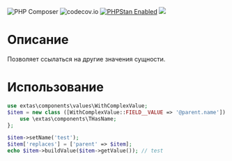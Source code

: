 ![PHP Composer](https://github.com/jeyroik/extas-values-self/workflows/PHP%20Composer/badge.svg?branch=master&event=push)
![codecov.io](https://codecov.io/gh/jeyroik/extas-values-self/coverage.svg?branch=master)
<a href="https://github.com/phpstan/phpstan"><img src="https://img.shields.io/badge/PHPStan-enabled-brightgreen.svg?style=flat" alt="PHPStan Enabled"></a>
<a href="https://codeclimate.com/github/jeyroik/extas-values-self/maintainability"><img src="https://api.codeclimate.com/v1/badges/23602d856714cef3f69a/maintainability" /></a>

# Описание

Позволяет ссылаться на другие значения сущности.

# Использование

```php
use extas\components\values\WithComplexValue;
$item = new class ([WithComplexValue::FIELD__VALUE => '@parent.name']) extends WithComplexValue {
    use \extas\components\THasName;
};

$item->setName('test');
$item['replaces'] = ['parent' => $item];
echo $item->buildValue($item->getValue()); // test
```